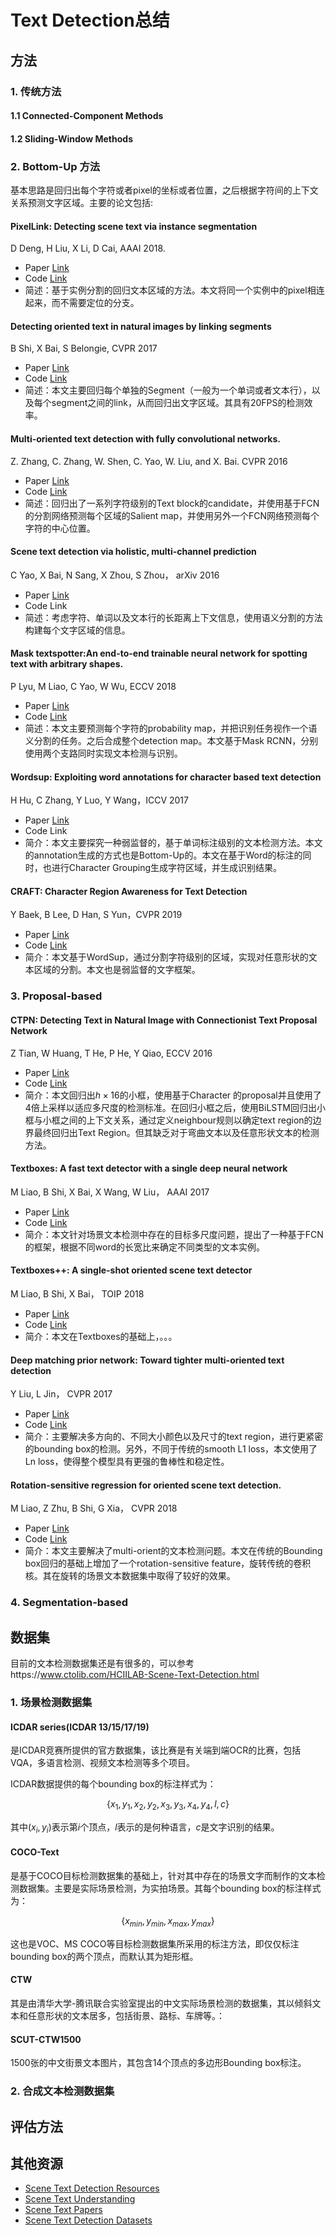 # Text Detection总结

## 方法

### 1. 传统方法

#### 1.1 Connected-Component Methods

#### 1.2 Sliding-Window Methods

### 2. Bottom-Up 方法

基本思路是回归出每个字符或者pixel的坐标或者位置，之后根据字符间的上下文关系预测文字区域。主要的论文包括:

#### PixelLink: Detecting scene text via instance segmentation

D Deng, H Liu, X Li, D Cai, AAAI 2018.

- Paper [Link](https://www.aaai.org/ocs/index.php/AAAI/AAAI18/paper/download/16469/16260)
- Code [Link](https://github.com/ZJULearning/pixel_link)
- 简述：基于实例分割的回归文本区域的方法。本文将同一个实例中的pixel相连起来，而不需要定位的分支。

#### Detecting oriented text in natural images by linking segments

B Shi, X Bai, S Belongie,  CVPR 2017

- Paper [Link](http://openaccess.thecvf.com/content_cvpr_2017/papers/Shi_Detecting_Oriented_Text_CVPR_2017_paper.pdf)
- Code [Link](https://github.com/dengdan/seglink)
- 简述：本文主要回归每个单独的Segment（一般为一个单词或者文本行），以及每个segment之间的link，从而回归出文字区域。其具有20FPS的检测效率。

#### Multi-oriented text detection with fully convolutional networks.

Z. Zhang, C. Zhang, W. Shen, C. Yao, W. Liu, and X. Bai. CVPR 2016

- Paper [Link](http://openaccess.thecvf.com/content_cvpr_2016/papers/Zhang_Multi-Oriented_Text_Detection_CVPR_2016_paper.pdf)
- Code [Link](https://github.com/stupidZZ/FCN_Text)
- 简述：回归出了一系列字符级别的Text block的candidate，并使用基于FCN的分割网络预测每个区域的Salient map，并使用另外一个FCN网络预测每个字符的中心位置。

#### Scene text detection via holistic, multi-channel prediction

C Yao, X Bai, N Sang, X Zhou, S Zhou， arXiv 2016

- Paper [Link](https://arxiv.org/pdf/1606.09002)
- Code Link
- 简述：考虑字符、单词以及文本行的长距离上下文信息，使用语义分割的方法构建每个文字区域的信息。

#### Mask textspotter:An end-to-end trainable neural network for spotting text with arbitrary shapes.

P Lyu, M Liao, C Yao, W Wu, ECCV 2018

- Paper [Link](http://openaccess.thecvf.com/content_ECCV_2018/papers/Pengyuan_Lyu_Mask_TextSpotter_An_ECCV_2018_paper.pdf)
- Code [Link](https://github.com/MhLiao/MaskTextSpotter)
- 简述：本文主要预测每个字符的probability map，并把识别任务视作一个语义分割的任务。之后合成整个detection map。本文基于Mask RCNN，分别使用两个支路同时实现文本检测与识别。

#### Wordsup: Exploiting word annotations for character based text detection

H Hu, C Zhang, Y Luo, Y Wang，ICCV 2017

- Paper [Link](http://openaccess.thecvf.com/content_ICCV_2017/papers/Hu_WordSup_Exploiting_Word_ICCV_2017_paper.pdf)
- Code Link
- 简介：本文主要探究一种弱监督的，基于单词标注级别的文本检测方法。本文的annotation生成的方式也是Bottom-Up的。本文在基于Word的标注的同时，也进行Character Grouping生成字符区域，并生成识别结果。

#### CRAFT: Character Region Awareness for Text Detection

Y Baek, B Lee, D Han, S Yun，CVPR 2019

- Paper [Link](http://openaccess.thecvf.com/content_CVPR_2019/papers/Baek_Character_Region_Awareness_for_Text_Detection_CVPR_2019_paper.pdf)
- Code [Link](https://github.com/clovaai/CRAFT-pytorch)
- 简介：本文基于WordSup，通过分割字符级别的区域，实现对任意形状的文本区域的分割。本文也是弱监督的文字框架。

### 3. Proposal-based

#### CTPN: Detecting Text in Natural Image with Connectionist Text Proposal Network

Z Tian, W Huang, T He, P He, Y Qiao,  ECCV 2016

- Paper [Link](https://arxiv.org/pdf/1609.03605)
- Code [Link](https://github.com/opconty/pytorch_ctpn)
- 简介：本文回归出$h \times 16$的小框，使用基于Character 的proposal并且使用了4倍上采样以适应多尺度的检测标准。在回归小框之后，使用BiLSTM回归出小框与小框之间的上下文关系，通过定义neighbour规则以确定text region的边界最终回归出Text Region。但其缺乏对于弯曲文本以及任意形状文本的检测方法。

#### Textboxes: A fast text detector with a single deep neural network

M Liao, B Shi, X Bai, X Wang, W Liu， AAAI 2017

- Paper [Link](https://www.aaai.org/ocs/index.php/AAAI/AAAI17/paper/viewFile/14202/14295)
- Code [Link]()
- 简介：本文针对场景文本检测中存在的目标多尺度问题，提出了一种基于FCN的框架，根据不同word的长宽比来确定不同类型的文本实例。

#### Textboxes++: A single-shot oriented scene text detector

M Liao, B Shi, X Bai， TOIP 2018

- Paper [Link](https://arxiv.org/pdf/1801.02765.pdf)
- Code [Link](https://github.com/MhLiao/TextBoxes_plusplus)
- 简介：本文在Textboxes的基础上，。。。

#### Deep matching prior network: Toward tighter multi-oriented text detection

Y Liu, L Jin， CVPR 2017

- Paper [Link](http://openaccess.thecvf.com/content_cvpr_2017/papers/Liu_Deep_Matching_Prior_CVPR_2017_paper.pdf)
- Code [Link](https://github.com/Yuliang-Liu/Curve-Text-Detector)
- 简介：主要解决多方向的、不同大小颜色以及尺寸的text region，进行更紧密的bounding box的检测。另外，不同于传统的smooth L1 loss，本文使用了Ln loss，使得整个模型具有更强的鲁棒性和稳定性。

#### Rotation-sensitive regression for oriented scene text detection.

M Liao, Z Zhu, B Shi, G Xia， CVPR 2018

- Paper [Link](http://openaccess.thecvf.com/content_cvpr_2018/papers/Liao_Rotation-Sensitive_Regression_for_CVPR_2018_paper.pdf)
- Code [Link](https://github.com/MhLiao/RRD)
- 简介：本文主要解决了multi-orient的文本检测问题。本文在传统的Bounding box回归的基础上增加了一个rotation-sensitive feature，旋转传统的卷积核。其在旋转的场景文本数据集中取得了较好的效果。

### 4. Segmentation-based





## 数据集

目前的文本检测数据集还是有很多的，可以参考https://www.ctolib.com/HCIILAB-Scene-Text-Detection.html

### 1. 场景检测数据集

#### ICDAR series(ICDAR 13/15/17/19)

是ICDAR竞赛所提供的官方数据集，该比赛是有关端到端OCR的比赛，包括VQA，多语言检测、视频文本检测等多个项目。

ICDAR数据提供的每个bounding box的标注样式为：

$$\{x_1, y_1, x_2, y_2, x_3, y_3, x_4, y_4, l, c\}$$

其中$(x_i, y_i)$表示第$i$个顶点，$l$表示的是何种语言，$c$是文字识别的结果。

#### COCO-Text

是基于COCO目标检测数据集的基础上，针对其中存在的场景文字而制作的文本检测数据集。主要是实际场景检测，为实拍场景。其每个bounding box的标注样式为：

$$\{x_{min}, y_{min}, x_{max}, y_{max}\}$$

这也是VOC、MS COCO等目标检测数据集所采用的标注方法，即仅仅标注bounding box的两个顶点，而默认其为矩形框。

#### CTW

其是由清华大学-腾讯联合实验室提出的中文实际场景检测的数据集，其以倾斜文本和任意形状的文本居多，包括街景、路标、车牌等。：



#### SCUT-CTW1500

1500张的中文街景文本图片，其包含14个顶点的多边形Bounding box标注。



### 2. 合成文本检测数据集

## 评估方法

## 其他资源

- [Scene Text Detection Resources](https://github.com/HCIILAB/Scene-Text-Detection)
- [Scene Text Understanding](https://github.com/tangzhenyu/Scene-Text-Understanding)
- [Scene Text Papers](https://github.com/Jyouhou/SceneTextPapers)
- [Scene Text Detection Datasets](https://www.ctolib.com/HCIILAB-Scene-Text-Detection.html)






